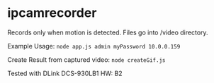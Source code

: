 # ipcamrecorder

Records only when motion is detected. Files go into /video directory. 

Example Usage:
`node app.js admin myPassword 10.0.0.159`

Create Result from captured video:
`node createGif.js`

Tested with DLink DCS-930LB1 HW: B2
